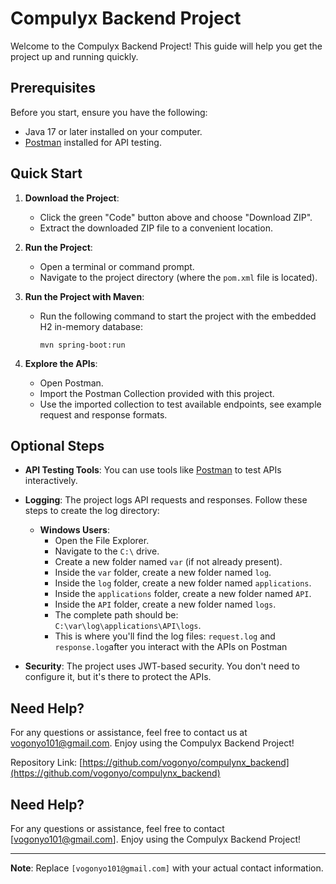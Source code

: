 # Compulyx Backend Project

Welcome to the Compulyx Backend Project! This guide will help you get the project up and running quickly.

## Prerequisites

Before you start, ensure you have the following:

- Java 17 or later installed on your computer.
- [Postman](https://www.postman.com/downloads/) installed for API testing.

## Quick Start

1. **Download the Project**:
   - Click the green "Code" button above and choose "Download ZIP".
   - Extract the downloaded ZIP file to a convenient location.

2. **Run the Project**:
   - Open a terminal or command prompt.
   - Navigate to the project directory (where the `pom.xml` file is located).

3. **Run the Project with Maven**:
   - Run the following command to start the project with the embedded H2 in-memory database:
     ```
     mvn spring-boot:run
     ```

4. **Explore the APIs**:
   - Open Postman.
   - Import the Postman Collection provided with this project.
   - Use the imported collection to test available endpoints, see example request and response formats.

## Optional Steps

- **API Testing Tools**: You can use tools like [Postman](https://www.postman.com/downloads/) to test APIs interactively.

- **Logging**: The project logs API requests and responses. Follow these steps to create the log directory:

   - **Windows Users**:
      - Open the File Explorer.
      - Navigate to the `C:\` drive.
      - Create a new folder named `var` (if not already present).
      - Inside the `var` folder, create a new folder named `log`.
      - Inside the `log` folder, create a new folder named `applications`.
      - Inside the `applications` folder, create a new folder named `API`.
      - Inside the `API` folder, create a new folder named `logs`.
      - The complete path should be: `C:\var\log\applications\API\logs`.
      - This is where you'll find the log files: `request.log` and `response.log`after you interact with the APIs on Postman

- **Security**: The project uses JWT-based security. You don't need to configure it, but it's there to protect the APIs.

## Need Help?

For any questions or assistance, feel free to contact us at vogonyo101@gmail.com. Enjoy using the Compulyx Backend Project!

Repository Link: [https://github.com/vogonyo/compulynx_backend](https://github.com/vogonyo/compulynx_backend)

## Need Help?

For any questions or assistance, feel free to contact [vogonyo101@gmail.com]. Enjoy using the Compulyx Backend Project!

---
**Note**: Replace `[vogonyo101@gmail.com]` with your actual contact information.
